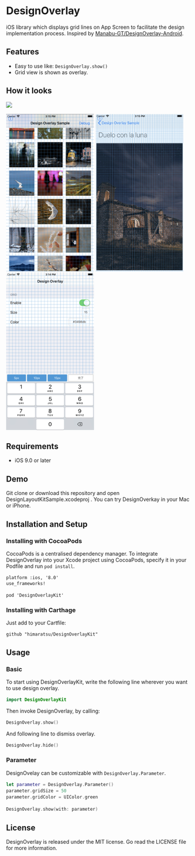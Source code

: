 # DesignOverlay

iOS library which displays grid lines on App Screen to facilitate the design implementation process.
Inspired by [Manabu-GT/DesignOverlay-Android](https://github.com/Manabu-GT/DesignOverlay-Android).


## Features

* Easy to use like: `DesignOverlay.show()`
* Grid view is shown as overlay.

## How it looks

<img src="https://raw.githubusercontent.com/himaratsu/DesignOverlayKit/master/misc/demo.gif" width="320px">

<img src="https://raw.githubusercontent.com/himaratsu/DesignOverlayKit/master/misc/screenshot1.png" width="240px"> <img src="https://raw.githubusercontent.com/himaratsu/DesignOverlayKit/master/misc/screenshot2.png" width="240px"> <img src="https://raw.githubusercontent.com/himaratsu/DesignOverlayKit/master/misc/screenshot3.png" width="240px">

## Requirements

* iOS 9.0 or later

## Demo

Git clone or download this repository and open DesignLayoutKitSample.xcodeproj . You can try DesignOverkay in your Mac or iPhone.

## Installation and Setup

### Installing with CocoaPods

CocoaPods is a centralised dependency manager.
To integrate DesignOverlay into your Xcode project using CocoaPods, specify it in your Podfile and run `pod install`.

```
platform :ios, '8.0'
use_frameworks!

pod 'DesignOverlayKit'
```

### Installing with Carthage

Just add to your Cartfile:

```
github "himaratsu/DesignOverlayKit"
```

## Usage

### Basic 

To start using DesignOverlayKit, write the following line wherever you want to use design overlay.

```swift
import DesignOverlayKit
```

Then invoke DesignOverlay, by calling:

```swift
DesignOverlay.show()
```

And following line to dismiss overlay.

```swift
DesignOverlay.hide()
```

### Parameter

DesignOvelay can be customizable with `DesignOverlay.Parameter`.

```swift
let parameter = DesignOverlay.Parameter()
parameter.gridSize = 50
parameter.gridColor = UIColor.green

DesignOverlay.show(with: parameter)
```

## License

DesignOverlay is released under the MIT license. Go read the LICENSE file for more information.
